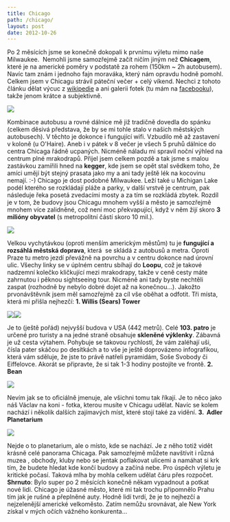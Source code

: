 ```yaml
---
title: Chicago
path: /chicago/
layout: post
date: 2012-10-26
---
```


Po 2 měsících jsme se konečně dokopali k prvnímu výletu mimo naše Milwaukee.  Nemohli jsme samozřejmě začít ničím jiným než **Chicagem**, které je na americké poměry v podstatě za rohem (150km ~ 2h autobusem). Navíc tam znám i jednoho fajn moraváka, který nám opravdu hodně pomohl. Celkem jsem v Chicagu strávil páteční večer + celý víkend. Nechci z tohoto článku dělat výcuc z [wikipedie](http://en.wikipedia.org/wiki/Chicago) a ani galerii fotek (tu mám na [facebooku](https://www.facebook.com/media/set/?set=a.4393555490472.169117.1635979672&type=1&l=8d305b2318)), takže jenom krátce a subjektivně. 

![](../wp-legacy-content/skydeck-300x225.jpg)

Kombinace autobusu a rovné dálnice mě již tradičně dovedla do spánku (celkem děsivá představa, že by se mi tohle stalo v našich městských autobusech). V těchto je dokonce i fungující wifi. Vzbudilo mě až zastavení v koloně (u O'Haire). Aneb i v pátek v 8 večer je všech 5 pruhů dálnice do centra Chicaga řádně ucpaných. Nicméně náladu mi spravil noční výhled na centrum plné mrakodrapů. Přijel jsem celkem pozdě a tak jsme s malou zastávkou zamířili hned na **kegger**, kde jsem se opět stal svědkem toho, že amíci umějí být stejný prasata jako my a ani tady ještě lék na kocovinu nemají. :-) Chicago je dost podobné Milwaukee. Leží také u Michigan Lake podél kterého se rozkládají pláže a parky, v další vrstvě je centrum, pak následuje řeka posetá zvedacími mosty a za tím se rozkládá zbytek. Rozdíl je v tom, že budovy jsou Chicagu mnohem vyšší a město je samozřejmě mnohem více zalidněné, což není moc překvapující, když v něm žijí skoro **3 milióny obyvatel** (s metropolitní částí skoro 10 mil.). 

![](../wp-legacy-content/metro1-300x225.jpg)

Velkou vychytávkou (oproti menším americkým městům) tu je **fungující a rozsáhlá městská doprava**, která  se skládá z autobusů a metra. Oproti Praze tu metro jezdí převážně na povrchu a v centru dokonce nad úrovní ulic. Všechy linky se v úplném centru sbíhají do **Loopu**, což je takové nadzemní kolečko kličkující mezi mrakodrapy, takže v ceně cesty máte zahrnutou i pěknou sightseeing tour. Nicméně ani tady byste nechtěli zaspat (rozhodně by nebylo dobré dojet až na konečnou...). Jakožto prvonávštěvník jsem měl samozřejmě za cíl vše oběhat a odfotit. Tři místa, která mi přišla nejhezčí: **1\. Willis (Sears) Tower**

![](../wp-legacy-content/sears-225x300.jpg)![](../wp-legacy-content/balkon-225x300.jpg)

Je to (ještě pořád) nejvyšší budova v USA (442 metrů). Celé **103\. patro** je určené pro turisty a na jedné straně obsahuje **skleněné výklenky**. Zábavná je už cesta výtahem. Pohybuje se takovou rychlostí, že vám zaléhají uši, čísla pater skáčou po desítkách a to vše je ještě doprovázeno infografikou, která vám sděluje, že jste to právě natřeli pyramidám, Soše Svobody či Eiffelovce. Akorát se připravte, že si tak 1-3 hodiny postojíte ve frontě. **2\. Bean**

![](../wp-legacy-content/bean-300x225.jpg)

Nevím jak se to oficiálně jmenuje, ale všichni tomu tak říkají. Je to něco jako náš Václav na koni - fotka, kterou musíte v Chicagu udělat. Navíc se kolem nachází i několik dalších zajímavých míst, které stojí také za vidění. **3\.  Adler Planetarium**

![](../wp-legacy-content/panorama-300x225.jpg)

Nejde o to planetarium, ale o místo, kde se nachází. Je z něho totiž vidět krásně celé panorama Chicaga. Pak samozřejmě můžete navštívit i různá muzea , obchody, kluby nebo se jentak poflakovat ulicemi a namáhat si krk tím, že budete hledat kde končí budovy a začíná nebe. Pro úspěch výletu je kritické počasí. Taková mlha by mohla celkem udělat čáru přes rozpočet. **Shrnuto**: Bylo super po 2 měsících konečně někam vypadnout a potkat nové lidi. Chicago je úžasné město, které mi tak trochu připomnělo Prahu tím jak je rušné a přeplněné auty. Hodně lidí tvrdí, že je to nejhezčí a nejzelenější americké velkoměsto. Zatím nemůžu srovnávat, ale New York získal v mých očích vážného konkurenta...

